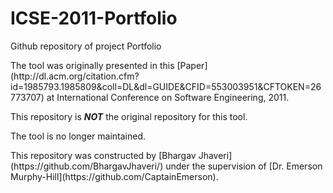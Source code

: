 # ICSE-2011-Portfolio
Github repository of project Portfolio
<p>
The tool was originally presented in this [Paper](http://dl.acm.org/citation.cfm?id=1985793.1985809&coll=DL&dl=GUIDE&CFID=553003951&CFTOKEN=26773707) at International Conference on Software Engineering, 2011.
<p>
This repository is <b><i>NOT</b></i> the original repository for this tool.<br>
<p>
The tool is no longer maintained.<br>
<p>
This repository was constructed by [Bhargav Jhaveri](https://github.com/BhargavJhaveri/) under the supervision of [Dr. Emerson Murphy-Hill](https://github.com/CaptainEmerson).
